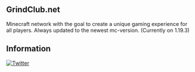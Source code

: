 ## GrindClub.net
Minecraft network with the goal to create a unique gaming experience for all players. Always updated to the newest mc-version. (Currently on 1.19.3)
  	
## Information
[![Twitter](https://img.shields.io/twitter/follow/neptunsworld?color=%231DA1F2&logo=twitter&style=for-the-badge)](https://twitter.com/GrindClubServer)
